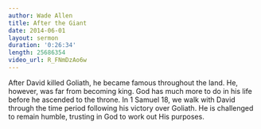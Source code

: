 ```yaml
---
author: Wade Allen
title: After the Giant
date: 2014-06-01
layout: sermon
duration: '0:26:34'
length: 25686354
video_url: R_FNmDzAo6w
---
```


After David killed Goliath, he became famous throughout the land. He, however, was far from becoming king. God has much more to do in his life before he ascended to the throne. In 1 Samuel 18, we walk with David through the time period following his victory over Goliath. He is challenged to remain humble, trusting in God to work out His purposes.
